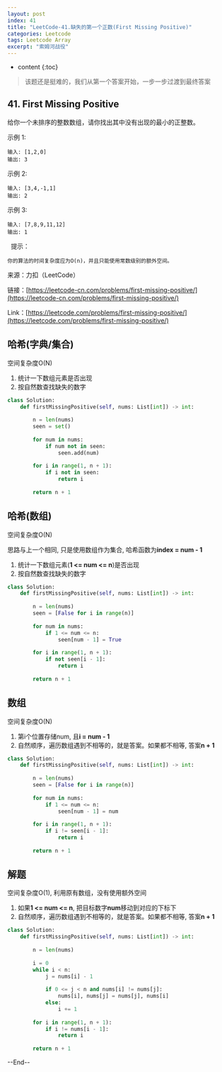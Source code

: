 ```yaml
---
layout: post
index: 41
title: "LeetCode-41.缺失的第一个正数(First Missing Positive)"
categories: Leetcode
tags: Leetcode Array
excerpt: "索姆河战役"
---
```


* content
{:toc}

> 该题还是挺难的，我们从第一个答案开始，一步一步过渡到最终答案

## 41. First Missing Positive

给你一个未排序的整数数组，请你找出其中没有出现的最小的正整数。

示例 1:

```
输入: [1,2,0]
输出: 3
```

示例 2:

```
输入: [3,4,-1,1]
输出: 2
```

示例 3:

```
输入: [7,8,9,11,12]
输出: 1
```
 
提示：

```
你的算法的时间复杂度应为O(n)，并且只能使用常数级别的额外空间。
```

来源：力扣（LeetCode）

链接：[https://leetcode-cn.com/problems/first-missing-positive/](https://leetcode-cn.com/problems/first-missing-positive/)

Link：[https://leetcode.com/problems/first-missing-positive/](https://leetcode.com/problems/first-missing-positive/)

## 哈希(字典/集合)

空间复杂度O(N)

1. 统计一下数组元素是否出现
2. 按自然数查找缺失的数字

```python
class Solution:
    def firstMissingPositive(self, nums: List[int]) -> int:
        
        n = len(nums)
        seen = set()
        
        for num in nums:
            if num not in seen:
                seen.add(num)
            
        for i in range(1, n + 1):
            if i not in seen:
                return i
            
        return n + 1
```

## 哈希(数组)

空间复杂度O(N)

思路与上一个相同, 只是使用数组作为集合, 哈希函数为**index = num - 1**

1. 统计一下数组元素(**1 <= num <= n**)是否出现
2. 按自然数查找缺失的数字

```python
class Solution:
    def firstMissingPositive(self, nums: List[int]) -> int:
        
        n = len(nums)
        seen = [False for i in range(n)]
        
        for num in nums:
            if 1 <= num <= n:
                seen[num - 1] = True
                
        for i in range(1, n + 1):
            if not seen[i - 1]:
                return i
            
        return n + 1
```

## 数组

空间复杂度O(N)

1. 第i个位置存储num, 且**i = num - 1**
2. 自然顺序，遍历数组遇到不相等的，就是答案。如果都不相等, 答案**n + 1**

```python
class Solution:
    def firstMissingPositive(self, nums: List[int]) -> int:
        
        n = len(nums)
        seen = [False for i in range(n)]
        
        for num in nums:
            if 1 <= num <= n:
                seen[num - 1] = num
                
        for i in range(1, n + 1):
            if i != seen[i - 1]:
                return i
            
        return n + 1
```

## 解题

空间复杂度O(1), 利用原有数组，没有使用额外空间

1. 如果**1 <= num <= n**, 把目标数字**num**移动到对应的下标下
2. 自然顺序，遍历数组遇到不相等的，就是答案。如果都不相等, 答案**n + 1**

```python
class Solution:
    def firstMissingPositive(self, nums: List[int]) -> int:
        
        n = len(nums)
        
        i = 0
        while i < n:
            j = nums[i] - 1
            
            if 0 <= j < n and nums[i] != nums[j]:
                nums[i], nums[j] = nums[j], nums[i]
            else:
                i += 1
                
        for i in range(1, n + 1):
            if i != nums[i - 1]:
                return i
            
        return n + 1
```

--End--


